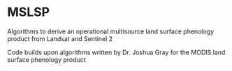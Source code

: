 # MSLSP
Algorithms to derive an operational multisource land surface phenology product from Landsat and Sentinel 2

Code builds upon algorithms written by Dr. Joshua Gray for the MODIS land surface phenology product
